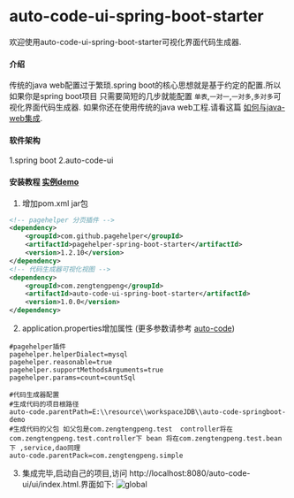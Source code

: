 # auto-code-ui-spring-boot-starter
欢迎使用auto-code-ui-spring-boot-starter可视化界面代码生成器.
#### 介绍
传统的java web配置过于繁琐.spring boot的核心思想就是基于约定的配置.所以如果你是spring boot项目 
只需要简短的几步就能配置 `单表`,`一对一`,`一对多`,`多对多`可视化界面代码生成器.
如果你还在使用传统的java web工程.请看这篇 [如何与java-web集成](https://gitee.com/ztp/auto-code-ui).

#### 软件架构

1.spring boot
2.auto-code-ui

#### 安装教程 [实例demo](https://gitee.com/ztp/auto-code-springboot-demo)

1. 增加pom.xml jar包
```xml
<!-- pagehelper 分页插件 -->
<dependency>
    <groupId>com.github.pagehelper</groupId>
    <artifactId>pagehelper-spring-boot-starter</artifactId>
    <version>1.2.10</version>
</dependency>
<!-- 代码生成器可视化视图 -->
<dependency>
    <groupId>com.zengtengpeng</groupId>
    <artifactId>auto-code-ui-spring-boot-starter</artifactId>
    <version>1.0.0</version>
</dependency>
```
2. application.properties增加属性 (更多参数请参考 [auto-code](https://gitee.com/ztp/auto-code#3))
```
#pagehelper插件
pagehelper.helperDialect=mysql
pagehelper.reasonable=true
pagehelper.supportMethodsArguments=true
pagehelper.params=count=countSql

#代码生成器配置
#生成代码的项目根路径
auto-code.parentPath=E:\\resource\\workspaceJDB\\auto-code-springboot-demo
#生成代码的父包 如父包是com.zengtengpeng.test  controller将在com.zengtengpeng.test.controller下 bean 将在com.zengtengpeng.test.bean下 ,service,dao同理
auto-code.parentPack=com.zengtengpeng.simple
```

3. 集成完毕,启动自己的项目,访问 http://localhost:8080/auto-code-ui/ui/index.html.界面如下:
![global](http://images.zengtengpeng.com/auto-code-ui/global.png)


